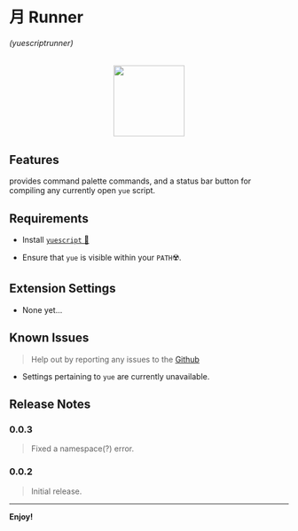 # 月 Runner

###### (yuescriptrunner)

<center><img src="logo.ico" width=128 height=128></center>

## Features

provides command palette commands, and a status bar button
for compiling any currently open `yue` script.

## Requirements

- Install [`yuescript` 🔗](https://yuescript.org/)

- Ensure that `yue` is visible within your `PATH`☢️.

## Extension Settings

- None yet...

## Known Issues

> Help out by reporting any issues to the [Github](https://github.com/MTadder/YueRunner)

- Settings pertaining to `yue` are currently unavailable.

## Release Notes

### 0.0.3

> Fixed a namespace(?) error.

### 0.0.2

> Initial release.

---

**Enjoy!**
